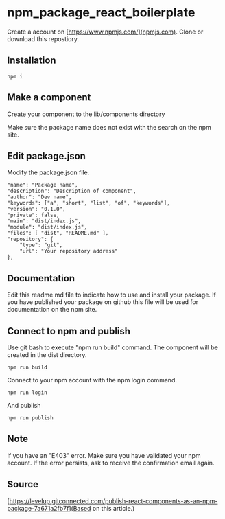 # npm_package_react_boilerplate


Create a account on [https://www.npmjs.com/](npmjs.com).
Clone or download this repostiory.

## Installation

```
npm i
```

## Make a component

Create your component to the lib/components directory

Make sure the package name does not exist with the search on the npm site.

## Edit package.json

Modify the package.json file.

```
"name": "Package name",
"description": "Description of component",
"author": "Dev name",
"keywords": ["a", "short", "list", "of", "keywords"],
"version": "0.1.0",
"private": false,
"main": "dist/index.js",
"module": "dist/index.js",
"files": [ "dist", "README.md" ],
"repository": {
    "type": "git",
    "url": "Your repository address"
},
```

## Documentation


Edit this readme.md file to indicate how to use and install your package. If you have published your package on github this file will be used for documentation on the npm site.

## Connect to npm and publish

Use git bash to execute "npm run build" command. The component will be created in the dist directory.

```
npm run build
```

Connect to your npm account with the npm login command.


```
npm run login
```

And publish

```
npm run publish
```

## Note


If you have an "E403" error. Make sure you have validated your npm account. If the error persists, ask to receive the confirmation email again.

## Source

[https://levelup.gitconnected.com/publish-react-components-as-an-npm-package-7a671a2fb7f](Based on this article.)



